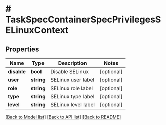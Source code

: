 # # TaskSpecContainerSpecPrivilegesSELinuxContext

## Properties

Name | Type | Description | Notes
------------ | ------------- | ------------- | -------------
**disable** | **bool** | Disable SELinux | [optional]
**user** | **string** | SELinux user label | [optional]
**role** | **string** | SELinux role label | [optional]
**type** | **string** | SELinux type label | [optional]
**level** | **string** | SELinux level label | [optional]

[[Back to Model list]](../../README.md#models) [[Back to API list]](../../README.md#endpoints) [[Back to README]](../../README.md)
